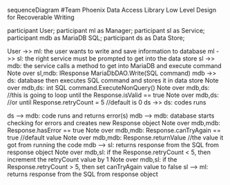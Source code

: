 

sequenceDiagram 
#Team Phoenix Data Access Library Low Level Design for Recoverable Writing

  participant User;
  participant ml as Manager;
  participant sl as Service;
  participant mdb as MariaDB SQL;
  participant ds as Data Store;

  User ->> ml: the user wants to write and save information to database
  ml ->> sl: the right service must be prompted to get into the data store
  sl ->> mdb: the service calls a method to get into MariaDB and execute command
    Note over sl,mdb: IResponse MariaDbDAO.Write(SQL command) 
  mdb ->> ds: database then executes SQL command and stores it in data store
    Note over mdb,ds: int SQL command.ExecuteNonQuery() 
    Note over mdb,ds: //this is going to loop until the Response.isValid == true
    Note over mdb,ds: //or until Response.retryCount = 5 //default is 0
  ds ->> ds: codes runs

  ds --> mdb: code runs and returns error(s)
  mdb --> mdb: database starts checking for errors and creates new Response object
    Note over mdb,mdb: Response.hasError == true
    Note over mdb,mdb: Response.canTryAgain == true //default value
    Note over mdb,mdb: Response.returnValue //the value it got from running the code
  mdb --> sl: returns response from the SQL from response object
    Note over mdb,sl: if the Response.retryCount < 5, then increment the retryCount value by 1
    Note over mdb,sl: if the Response.retryCount > 5, then set canTryAgain value to false
  sl --> ml: returns response from the SQL from response object






